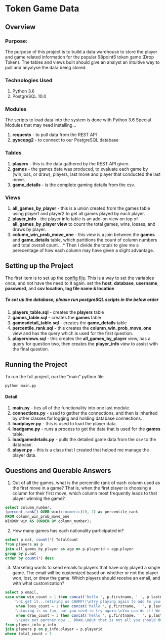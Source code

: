 # Token Game Data
## Overview
### Purpose:
The purpose of this project is to build a data warehouse to store the player and game related information for the popular 98point6 token game (Drop Token).
The tables and views built should give an analyst an intuitive way to pull and anyalyse the data being stored.

### Technologies Used
1. Python 3.6
2. PostgreSQL 10.0
### Modules
The scripts to load data into the system is done with Python 3.6
Special Modules that may need installing...
1. **requests** - to pull data from the REST API
2. **pyscopg2** - to connect to our PostgreSQL database

### Tables
1. **players** - this is the data gathered by the REST API given.
2. **games** - the games data was produced, to evaluate each game by (win,loss, or draw), players, last move and player that conducted the last move.
3. **game_details** - is the complete gaming details from the csv.

### Views
1. **all_games_by_player** - this is a union created from the games table using player1 and player2 to get all games played by each player.
2. **player_info** - the player info table is an add-on view on top of **all_games_by_player view** to count the total games, wins, losses, and draws by player.
3. **column_win_prob_move_one** - this view is a join between the **games** and **game_details** table, which partitions the count of column numbers and total overall count.
   ..* Then I divide the totals to give me a perecentage of how each column may have given a slight advantage.


## Setting up the Project
The first item is to set up the [config file](https://github.com/warrenwrate/token_project/blob/master/pythonproj/configdata.cfg).
This is a way to set the variables once, and not have the need to it again.
set the **host**, **database**, **username**, **password**, and **csv location**, **log file name & location**

##### To set up the database, please run postgreSQL scripts in the below order
1. **players_table.sql** - creates the **players** table
2. **games_table.sql** - creates the **games** table
3. **gamesdetail_table.sql** - creates the **game_details** table
4. **percentile_rank.sql** - this creates the **column_win_prob_move_one** view and has the query which is used for the first question.
5. **playerviews.sql** - this creates the **all_games_by_player** view, has a query for question two, then creates the **player_info** view to assist with the final question.


## Running the Project
To run the full project, run the "main" python file
```python
python main.py
```
#### Detail
1. **main.py** - ties all of the functionality into one last module.
2. **connections.py** - used to gather the connections, and then is inherited by other classes for logging and holding database connections.
3. **loadplayer.py** - this is used to load the player data. 
4. **loadgame.py** - runs a process to get the data that is used for the **games** table.
5. **loadgamedetails.py** - pulls the detailed game data from the csv to the database.
6. **player.py** - this is a class that I created that helped me manage the player data.



## Questions and Querable Answers

1. Out of all the games, what is the percentile rank of each column used as the
   first move in a game? That is, when the first player is choosing a column
   for their first move, which column most frequently leads to that player
   winning the game?

```sql
select column_number,
(percent_rank() OVER win)::numeric(10, 2) as percentile_rank
FROM column_win_prob_move_one 
WINDOW win AS (ORDER BY column_number);
```
2. How many games has each nationality participated in?
```sql
select p.nat, count(*) TotalCount
from players as p
join all_games_by_player as agp on p.playerid = agp.player
group by p.nat
order by count(*) desc
```

3. Marketing wants to send emails to players that have only played a single
   game. The email will be customized based on whether or not the player won,
   lost, or drew the game. Which players should receive an email, and with what
   customization?
```sql
select p.email,
case when win_count = 1 then concat('hello ', p.firstname, ' ', p.lastname ,
	'\nI get it...retiring as CHAMP!!\nTry playing again to add to your legacy!')
	 when loss_count = 1 then concat('hello ', p.firstname, ' ', p.lastname ,
	'\nLosing is no fun, but you need to try again.\nYou can do it! We BELIEVE!!!')
	 when draw_count = 1 then concat('hello ', p.firstname, ' ', p.lastname ,
	'\nLook out partner now... DRAW.\nBut that is not all you should do.  Please play again.') else 'uh oh no value' end custom_message
from player_info p_info
join players p on p_info.player = p.playerid
where total_count = 1
```
